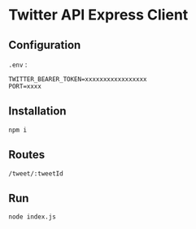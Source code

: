 # Twitter API Express Client

## Configuration

`.env` :

```env
TWITTER_BEARER_TOKEN=xxxxxxxxxxxxxxxxx
PORT=xxxx
```

## Installation

`npm i`

## Routes

`/tweet/:tweetId`

## Run

`node index.js`

